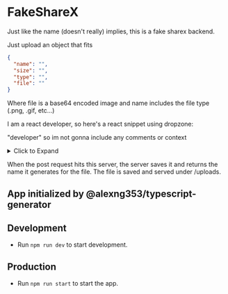 # FakeShareX

Just like the name (doesn't really) implies, this is a fake sharex backend.

Just upload an object that fits

```json
{
  "name": "",
  "size": "",
  "type": "",
  "file": ""
}
```

Where file is a base64 encoded image and name includes the file type (.png, .gif, etc...)

I am a react developer, so here's a react snippet using dropzone:

"developer" so im not gonna include any comments or context

<details>
  <summary>
    Click to Expand
  </summary>

```jsx
import { useCallback, useState } from "react";
import Dropzone from "react-dropzone";

interface Props {
  children: React.ReactNode;
}

export default function Uploader({ children }: Props) {
  const [files, setFiles] = useState<FakeFile[]>([]);
  interface FakeFile {
    name: string;
    size: number;
    type: string;
    file: any;
    return?: {
      data: [
        {
          path: string;
        }
      ];
      message: string;
    };
  }

  const onDrop = useCallback((acceptedFiles: File[]) => {
    acceptedFiles.forEach((file) => {
      const reader = new FileReader();
      reader.onabort = () => console.log("file reading was aborted");
      reader.onerror = () => console.log("file reading has failed");
      reader.onload = () => {
        const binaryStr = reader.result;
        console.log(binaryStr);
        const tmp = {
          name: file.name,
          size: file.size,
          type: file.type,
          file: binaryStr,
        };
        fetch("http://localhost:10000/api/v2/upload", {
          method: "POST",
          body: JSON.stringify({
            files: [
              {
                name: file.name,
                size: file.size,
                type: file.type,
                file: _arrayBufferToBase64(tmp.file),
              },
            ],
          }),
          // body: JSON.stringify({ balls: "true" }),
          headers: {
            "Content-Type": "application/json",
            Accept: "application/json",
          },
        })
          .then((res) => res.json())
          .then((res) => {
            const listOfUrls = res.data.map((file: any) => {
              return `http://localhost:10000/uploads/${file.path}`;
            });
            console.log(listOfUrls);
            const tmp = {
              name: file.name,
              size: file.size,
              type: file.type,
              file: binaryStr,
              return: res,
            };
            console.log(tmp);

            setFiles((prev) => [...prev, tmp]);
          });
      };
      reader.readAsArrayBuffer(file);
    });
  }, []);
  function _arrayBufferToBase64(buffer: any) {
    var binary = "";
    var bytes = new Uint8Array(buffer);
    var len = bytes.byteLength;
    for (var i = 0; i < len; i++) {
      binary += String.fromCharCode(bytes[i]);
    }
    return window.btoa(binary);
  }
  return (
    <div>
      <Dropzone onDrop={onDrop}>
        {({ getRootProps, getInputProps }) => (
          <section>
            <div {...getRootProps()}>
              <input {...getInputProps()} />
              {/* <Chat> */}
              <p>
                Drag &apos;n&apos; drop some files here, or click to select
                files
              </p>
            </div>
          </section>
        )}
      </Dropzone>
      {files.map((file, index: any) => (
        <div key={index}>
          {/* {_arrayBufferToBase64(file.file)} */}
          <img
            className="max-h-96"
            src={"data:image/jpg;base64, " + _arrayBufferToBase64(file.file)}
            // src={URL.createObjectURL(file)}
            alt=""
          />
          {file?.return?.data[0] && (
            <button
              //onclick copy https://content.edubeyond.dev/${file.return.path} to clipboard
              onClick={() => {
                if (!file.return?.data[0].path) {
                  console.log("url not found");
                  return;
                }
                const url = `http://localhost:10000/uploads/${file.return?.data[0].path}`;
                navigator.clipboard.writeText(url);
              }}
            >
              <span className="hover:underline text-blue-500 active:text-blue-600">
                {file.return?.data[0].path}
              </span>
            </button>
          )}
        </div>
      ))}
    </div>
  );
}
```

</details>

When the post request hits this server, the server saves it and returns the name it generates for the file. The file is saved and served under /uploads.

## App initialized by @alexng353/typescript-generator

## Development

- Run `npm run dev` to start development.

## Production

- Run `npm run start` to start the app.
